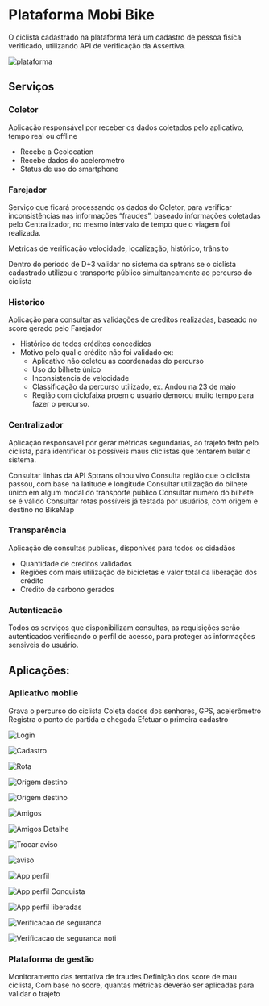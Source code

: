 # Plataforma Mobi Bike
O ciclista cadastrado na plataforma terá um cadastro de pessoa fisíca verificado, utilizando API de verificação da Assertiva.

![plataforma](docs/plataforma-mobi-bike.png)


## Serviços

### Coletor
Aplicação responsável por receber os dados coletados pelo aplicativo, tempo real ou offline
   - Recebe a Geolocation 
   - Recebe dados do acelerometro
   - Status de uso do smartphone

### Farejador 
Serviço que ficará processando os dados do Coletor, para verificar inconsistências nas informações “fraudes”, baseado informações coletadas pelo Centralizador, no mesmo intervalo de tempo que o viagem foi realizada.

Metricas de verificação velocidade, localização, histórico, trânsito
	
Dentro do período de D+3 validar no sistema da sptrans se o ciclista cadastrado utilizou o transporte público simultaneamente ao percurso do ciclista

### Historico
Aplicação para consultar as validações de creditos realizadas, baseado no score gerado pelo Farejador
* Histórico de todos créditos concedidos
* Motivo pelo qual o crédito não foi validado ex:
    *  Aplicativo não coletou as coordenadas do percurso
    *  Uso do bilhete único
    *  Inconsistencia de velocidade
    *  Classificação da percurso utilizado, ex. Andou na 23 de maio
    *  Região com ciclofaixa proem o usuário demorou muito tempo para fazer o percurso.

### Centralizador
Aplicação responsável por gerar métricas segundárias, ao trajeto feito pelo ciclista, para identificar os possíveis maus cliclistas que tentarem bular o sistema.

Consultar linhas da API Sptrans olhou vivo
Consulta região que o ciclista passou, com base na latitude e longitude
Consultar utilização do bilhete único em algum modal do transporte público
Consultar numero do bilhete se é válido	
Consultar rotas possíveis já testada por usuários, com origem e destino no BikeMap

### Transparência
Aplicação de consultas publicas, disponíves para todos os cidadãos 

* Quantidade de creditos valídados  
* Regiões com mais utilização de bicicletas e  valor total da liberação dos crédito
* Credito de carbono gerados

### Autenticacão
Todos os serviços que disponibilizam consultas, as requisições serão autenticados verificando o perfil de acesso,  para proteger as informações sensiveis do usuário.

## Aplicações: 
### Aplicativo mobile
Grava o percurso do ciclista
Coleta dados dos senhores, GPS, acelerômetro
Registra o ponto de partida e chegada
Efetuar o primeira cadastro

![Login](docs/telas/App-Login.png)

![Cadastro](docs/telas/App-Cadastro.png)

![Rota](docs/telas/App-Origem-Destino.png)

![Origem destino](docs/telas/App-Origem-Destino-Preench-N-Ativo.png)

![Origem destino](docs/telas/App-Origem-Destino-Preench-Ativo.png)

![Amigos](docs/telas/App-Amigos.png)

![Amigos Detalhe](docs/telas/App-Amigos-Detalhe.png)

![Trocar aviso](docs/telas/App-Mobis-Trocar-Aviso.png)

![aviso](docs/telas/App-Mobis-Trocar.png)

![App perfil](docs/telas/App-Perfil.png)

![App perfil Conquista](docs/telas/App-Perfil-Conquistas.png)

![App perfil liberadas](docs/telas/App-Perfil-Conquistas-Tem.png)

![Verificacao de seguranca](docs/telas/App-Validar-BU.png)

![Verificacao de seguranca noti](docs/telas/App-Validar-BU-notif.png)

### Plataforma de gestão
Monitoramento das tentativa de fraudes
Definição dos score  de mau ciclista,
Com base no score, quantas métricas deverão ser aplicadas para validar o trajeto

